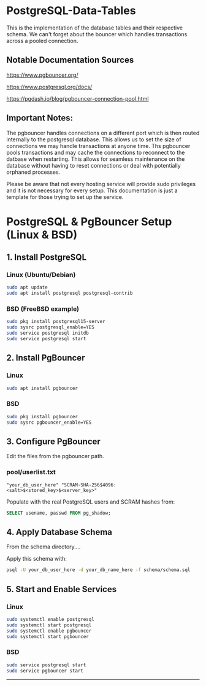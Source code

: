 # PostgreSQL-Data-Tables
This is the implementation of the database tables and their respective schema. We can't forget about the bouncer which handles transactions across a pooled connection.

## Notable Documentation Sources
https://www.pgbouncer.org/

https://www.postgresql.org/docs/

https://pgdash.io/blog/pgbouncer-connection-pool.html

## Important Notes:
The pgbouncer handles connections on a different port which is then routed internally to the postgresql database. This allows us to set the size of connections we may handle transactions at anyone time. Ths pgbouncer pools transactions and may cache the connections to reconnect to the datbase when restarting. This allows for seamless maintenance on the database without having to reset connections or deal with potentially orphaned processes. 

Please be aware that not every hosting service will provide sudo privileges and it is not necessary for every setup. This documentation is just a template for those trying to set up the service.

# PostgreSQL & PgBouncer Setup (Linux & BSD)

## 1. Install PostgreSQL

### Linux (Ubuntu/Debian)
```sh
sudo apt update
sudo apt install postgresql postgresql-contrib
```
### BSD (FreeBSD example)
```sh
sudo pkg install postgresql15-server
sudo sysrc postgresql_enable=YES
sudo service postgresql initdb
sudo service postgresql start
```

## 2. Install PgBouncer

### Linux
```sh
sudo apt install pgbouncer
```
### BSD
```sh
sudo pkg install pgbouncer
sudo sysrc pgbouncer_enable=YES
```

## 3. Configure PgBouncer

Edit the files from the pgbouncer path.

### pool/userlist.txt
```text
"your_db_user_here" "SCRAM-SHA-256$4096:<salt>$<stored_key>$<server_key>"
```
Populate with the real PostgreSQL users and SCRAM hashes from:
```sql
SELECT usename, passwd FROM pg_shadow;
```

## 4. Apply Database Schema

From the schema directory....

Apply this schema with:

```sh
psql -U your_db_user_here -d your_db_name_here -f schema/schema.sql
```

## 5. Start and Enable Services

### Linux
```sh
sudo systemctl enable postgresql
sudo systemctl start postgresql
sudo systemctl enable pgbouncer
sudo systemctl start pgbouncer
```

### BSD
```sh
sudo service postgresql start
sudo service pgbouncer start
```

---
